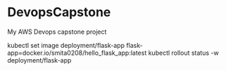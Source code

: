 # DevopsCapstone
My AWS Devops capstone project




kubectl set image deployment/flask-app flask-app=docker.io/smita0208/hello_flask_app:latest
kubectl rollout status -w deployment/flask-app

